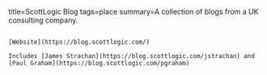 title=ScottLogic Blog
tags=place
summary=A collection of blogs from a UK consulting company.
~~~~~~

[Website](https://blog.scottlogic.com/)

Includes [James Strachan](https://blog.scottlogic.com/jstrachan) and [Paul Graham](https://blog.scottlogic.com/pgraham)

